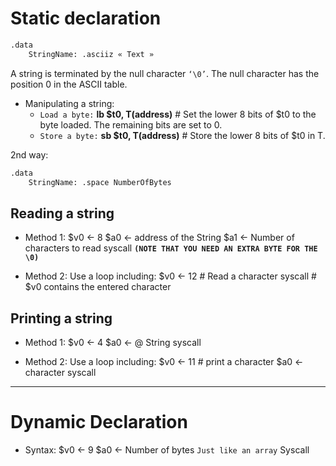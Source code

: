 # Static declaration
```py
.data
	StringName: .asciiz « Text »
```
A string is terminated by the null character `‘\0’`. The null character has the position 0 in the ASCII table.

- Manipulating a string:
	- `Load a byte:` **lb $t0, T(address)** # Set the lower 8 bits of $t0 to the byte loaded. The remaining bits are set to 0.
	- `Store a byte:` **sb $t0, T(address)** # Store the lower 8 bits of $t0 in T.

2nd way:
```py
.data
	StringName: .space NumberOfBytes
```

## Reading a string
- Method 1:
\$v0 <- 8
\$a0 <- address of the String
\$a1 <- Number of characters to read syscall **`(NOTE THAT YOU NEED AN EXTRA BYTE FOR THE \0)`**

- Method 2:
Use a loop including:
$v0 <- 12 # Read a character
syscall # $v0 contains the entered character

## Printing a string
- Method 1:
\$v0 <- 4
\$a0 <- @ String
syscall

- Method 2:
Use a loop including:
\$v0 <- 11 # print a character
\$a0 <- character
syscall 

--- 
# Dynamic Declaration
- Syntax:
	\$v0 <- 9
	\$a0 <- Number of bytes `Just like an array`
	Syscall
